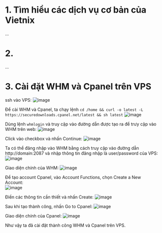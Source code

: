 # **1. Tìm hiểu các dịch vụ cơ bản của Vietnix**
...
# **2.**
...
# **3. Cài đặt WHM và Cpanel trên VPS**
ssh vào VPS:
![image](https://github.com/user-attachments/assets/36ed480d-8079-46a9-9954-78eadc186880)

Để cài WHM và Cpanel, ta chạy lệnh `cd /home && curl -o latest -L https://securedownloads.cpanel.net/latest && sh latest`
![image](https://github.com/user-attachments/assets/683312f5-a1d8-48b9-a99c-bf17c45e36f8)

Dùng lệnh `whmlogin` và truy cập vào đường dẫn được tạo ra để trưy cập vào WHM trên web:
![image](https://github.com/user-attachments/assets/baba6672-5cd2-449d-a736-9d22de7146f1)

Click vào checkbox và nhấn Continue:
![image](https://github.com/user-attachments/assets/f7d5dc10-ee55-4834-822f-cde1c0cc55c5)

Ta có thể đăng nhập vào WHM bằng cách truy cập vào đường dẫn http://domain:2087 và nhập thông tin đăng nhập là user/password của VPS:
![image](https://github.com/user-attachments/assets/304363b0-5fc1-4b31-b9ba-dc73571cd8b8)

Giao diện chính của WHM:
![image](https://github.com/user-attachments/assets/74e93544-0877-4d76-a392-73713878a64f)

Để tạo account Cpanel, vào Account Functions, chọn Create a New Account:\
![image](https://github.com/user-attachments/assets/5efdee13-8a9c-4e97-ac40-c7c0b06ba176)

Điền các thông tin cần thiết và nhấn Create:
![image](https://github.com/user-attachments/assets/64b5a1c9-44a6-46f4-8ae8-9c5aa267d753)

Sau khi tạo thành công, nhấn Go to Cpanel:
![image](https://github.com/user-attachments/assets/92d07f0b-ae36-4250-b351-0cdfbf87488a)

Giao diện chính của Cpanel:
![image](https://github.com/user-attachments/assets/ca815e7c-5ff2-4323-ae55-637b86c595f5)

Như vậy ta đã cài đặt thành công WHM và Cpanel trên VPS.
